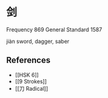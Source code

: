 # 剑
Frequency 869
General Standard 1587

jiàn
sword, dagger, saber

## References
- [[HSK 6]]
- [[9 Strokes]]
- [[刀 Radical]]
